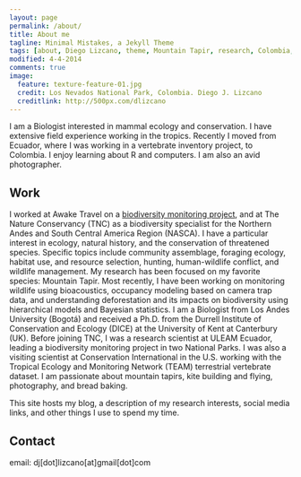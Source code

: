 ```yaml
---
layout: page
permalink: /about/
title: About me
tagline: Minimal Mistakes, a Jekyll Theme
tags: [about, Diego Lizcano, theme, Mountain Tapir, research, Colombia, Paramo]
modified: 4-4-2014
comments: true
image:
  feature: texture-feature-01.jpg
  credit: Los Nevados National Park, Colombia. Diego J. Lizcano
  creditlink: http://500px.com/dlizcano
---
```


I am a Biologist interested in mammal ecology and conservation. I have extensive field experience working in the tropics. Recently I moved from Ecuador, where I was working in a vertebrate inventory project, to Colombia. I enjoy learning about R and computers. I am also an avid photographer.

## Work
I worked at Awake Travel on a [biodiversity monitoring project](https://monitoreo-acustico.netlify.app/), and at The Nature Conservancy (TNC) as a biodiversity specialist for the Northern Andes and South Central America Region (NASCA). I have a particular interest in ecology, natural history, and the conservation of threatened species. Specific topics include community assemblage, foraging ecology, habitat use, and resource selection, hunting, human-wildlife conflict, and wildlife management. My research has been focused on my favorite species: Mountain Tapir.  Most recently, I have been working on monitoring wildlife using bioacoustics, occupancy modeling based on camera trap data, and understanding deforestation and its impacts on biodiversity using hierarchical models and Bayesian statistics. I am a Biologist from Los Andes University (Bogotá) and received a Ph.D. from the Durrell Institute of Conservation and Ecology (DICE) at the University of Kent at Canterbury (UK). Before joining TNC, I was a research scientist at ULEAM Ecuador, leading a biodiversity monitoring project in two National Parks. I was also a visiting scientist at Conservation International in the U.S. working with the Tropical Ecology and Monitoring Network (TEAM) terrestrial vertebrate dataset. I am passionate about mountain tapirs, kite building and flying, photography, and bread baking.

This site hosts my blog, a description of my research interests, social media links, and other things I use to spend my time.

## Contact
email: dj[dot]lizcano[at]gmail[dot]com
